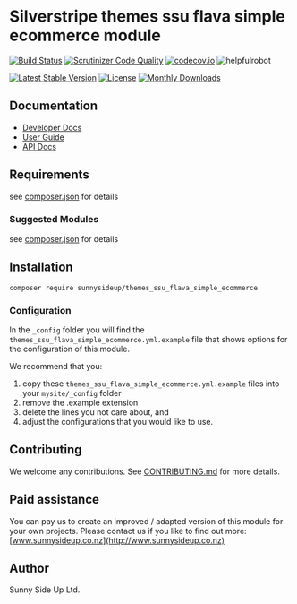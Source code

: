 # Silverstripe themes ssu flava simple ecommerce module
[![Build Status](https://travis-ci.org/sunnysideup/silverstripe-themes_ssu_flava_simple_ecommerce.svg?branch=master)](https://travis-ci.org/sunnysideup/silverstripe-themes_ssu_flava_simple_ecommerce)
[![Scrutinizer Code Quality](https://scrutinizer-ci.com/g/sunnysideup/silverstripe-themes_ssu_flava_simple_ecommerce/badges/quality-score.png?b=master)](https://scrutinizer-ci.com/g/sunnysideup/silverstripe-themes_ssu_flava_simple_ecommerce/?branch=master)
[![codecov.io](https://codecov.io/github/sunnysideup/silverstripe-themes_ssu_flava_simple_ecommerce/coverage.svg?branch=master)](https://codecov.io/github/sunnysideup/silverstripe-themes_ssu_flava_simple_ecommerce?branch=master)
![helpfulrobot](https://helpfulrobot.io/sunnysideup/themes_ssu_flava_simple_ecommerce/badge)

[![Latest Stable Version](https://poser.pugx.org/sunnysideup/themes_ssu_flava_simple_ecommerce/version)](https://packagist.org/packages/sunnysideup/themes_ssu_flava_simple_ecommerce)
[![License](https://poser.pugx.org/sunnysideup/themes_ssu_flava_simple_ecommerce/license)](https://packagist.org/packages/sunnysideup/themes_ssu_flava_simple_ecommerce)
[![Monthly Downloads](https://poser.pugx.org/sunnysideup/themes_ssu_flava_simple_ecommerce/d/monthly)](https://packagist.org/packages/sunnysideup/themes_ssu_flava_simple_ecommerce)


## Documentation



 * [Developer Docs](docs/en/INDEX.md)
 * [User Guide](docs/en/userguide.md)
 * [API Docs](http://docs.ssmods.com/sunnysideup/themes_ssu_flava_simple_ecommerce/classes.xhtml)

## Requirements



see [composer.json](composer.json) for details

### Suggested Modules



see [composer.json](composer.json) for details


## Installation


```
composer require sunnysideup/themes_ssu_flava_simple_ecommerce
```

### Configuration



In the `_config` folder you will find the `themes_ssu_flava_simple_ecommerce.yml.example`
file that shows options for the configuration of this module.

We recommend that you:

  1. copy these `themes_ssu_flava_simple_ecommerce.yml.example` files into your
`mysite/_config` folder
  2. remove the .example extension
  3. delete the lines you not care about, and
  4. adjust the configurations that you would like to use.


## Contributing



We welcome any contributions. See [CONTRIBUTING.md](CONTRIBUTING.md) for more details.

## Paid assistance



You can pay us to create an improved / adapted version of this module for your own projects.  Please contact us if you like to find out more: [www.sunnysideup.co.nz](http://www.sunnysideup.co.nz)

## Author



Sunny Side Up Ltd.
